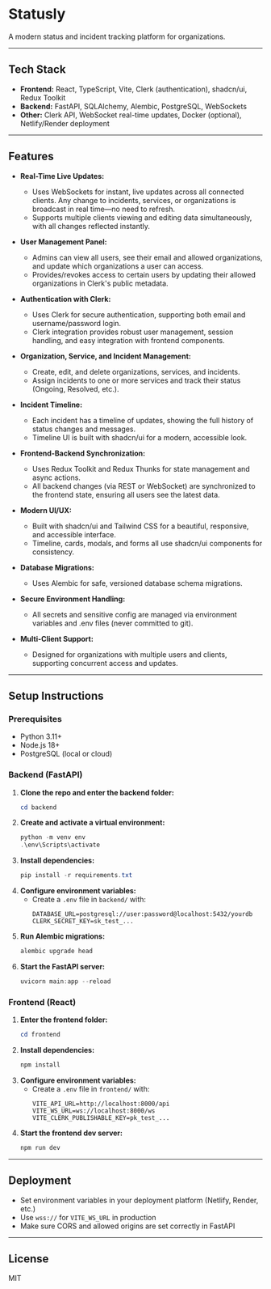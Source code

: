 # Statusly

A modern status and incident tracking platform for organizations.

---

## Tech Stack

- **Frontend:** React, TypeScript, Vite, Clerk (authentication), shadcn/ui, Redux Toolkit
- **Backend:** FastAPI, SQLAlchemy, Alembic, PostgreSQL, WebSockets
- **Other:** Clerk API, WebSocket real-time updates, Docker (optional), Netlify/Render deployment

---

## Features

- **Real-Time Live Updates:**
  - Uses WebSockets for instant, live updates across all connected clients. Any change to incidents, services, or organizations is broadcast in real time—no need to refresh.
  - Supports multiple clients viewing and editing data simultaneously, with all changes reflected instantly.

- **User Management Panel:**
  - Admins can view all users, see their email and allowed organizations, and update which organizations a user can access.
  - Provides/revokes access to certain users by updating their allowed organizations in Clerk's public metadata.

- **Authentication with Clerk:**
  - Uses Clerk for secure authentication, supporting both email and username/password login.
  - Clerk integration provides robust user management, session handling, and easy integration with frontend components.

- **Organization, Service, and Incident Management:**
  - Create, edit, and delete organizations, services, and incidents.
  - Assign incidents to one or more services and track their status (Ongoing, Resolved, etc.).

- **Incident Timeline:**
  - Each incident has a timeline of updates, showing the full history of status changes and messages.
  - Timeline UI is built with shadcn/ui for a modern, accessible look.

- **Frontend-Backend Synchronization:**
  - Uses Redux Toolkit and Redux Thunks for state management and async actions.
  - All backend changes (via REST or WebSocket) are synchronized to the frontend state, ensuring all users see the latest data.

- **Modern UI/UX:**
  - Built with shadcn/ui and Tailwind CSS for a beautiful, responsive, and accessible interface.
  - Timeline, cards, modals, and forms all use shadcn/ui components for consistency.

- **Database Migrations:**
  - Uses Alembic for safe, versioned database schema migrations.

- **Secure Environment Handling:**
  - All secrets and sensitive config are managed via environment variables and .env files (never committed to git).

- **Multi-Client Support:**
  - Designed for organizations with multiple users and clients, supporting concurrent access and updates.

---

## Setup Instructions

### Prerequisites
- Python 3.11+
- Node.js 18+
- PostgreSQL (local or cloud)

### Backend (FastAPI)

1. **Clone the repo and enter the backend folder:**
   ```powershell
   cd backend
   ```
2. **Create and activate a virtual environment:**
   ```powershell
   python -m venv env
   .\env\Scripts\activate
   ```
3. **Install dependencies:**
   ```powershell
   pip install -r requirements.txt
   ```
4. **Configure environment variables:**
   - Create a `.env` file in `backend/` with:
     ```env
     DATABASE_URL=postgresql://user:password@localhost:5432/yourdb
     CLERK_SECRET_KEY=sk_test_...
     ```
5. **Run Alembic migrations:**
   ```powershell
   alembic upgrade head
   ```
6. **Start the FastAPI server:**
   ```powershell
   uvicorn main:app --reload
   ```

### Frontend (React)

1. **Enter the frontend folder:**
   ```powershell
   cd frontend
   ```
2. **Install dependencies:**
   ```powershell
   npm install
   ```
3. **Configure environment variables:**
   - Create a `.env` file in `frontend/` with:
     ```env
     VITE_API_URL=http://localhost:8000/api
     VITE_WS_URL=ws://localhost:8000/ws
     VITE_CLERK_PUBLISHABLE_KEY=pk_test_...
     ```
4. **Start the frontend dev server:**
   ```powershell
   npm run dev
   ```

---

## Deployment
- Set environment variables in your deployment platform (Netlify, Render, etc.)
- Use `wss://` for `VITE_WS_URL` in production
- Make sure CORS and allowed origins are set correctly in FastAPI

---

## License
MIT
